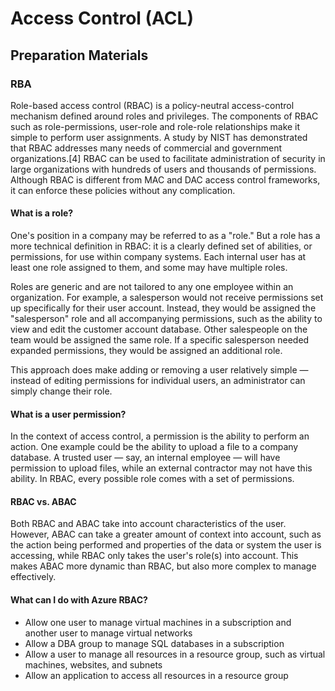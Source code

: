 # Access Control (ACL)
## Preparation Materials
### RBA
Role-based access control (RBAC) is a policy-neutral access-control mechanism defined around roles and privileges. The components of RBAC such as role-permissions, user-role and role-role relationships make it simple to perform user assignments. A study by NIST has demonstrated that RBAC addresses many needs of commercial and government organizations.[4] RBAC can be used to facilitate administration of security in large organizations with hundreds of users and thousands of permissions. Although RBAC is different from MAC and DAC access control frameworks, it can enforce these policies without any complication.

#### What is a role?
One's position in a company may be referred to as a "role." But a role has a more technical definition in RBAC: it is a clearly defined set of abilities, or permissions, for use within company systems. Each internal user has at least one role assigned to them, and some may have multiple roles.

Roles are generic and are not tailored to any one employee within an organization. For example, a salesperson would not receive permissions set up specifically for their user account. Instead, they would be assigned the "salesperson" role and all accompanying permissions, such as the ability to view and edit the customer account database. Other salespeople on the team would be assigned the same role. If a specific salesperson needed expanded permissions, they would be assigned an additional role.

This approach does make adding or removing a user relatively simple — instead of editing permissions for individual users, an administrator can simply change their role.

#### What is a user permission?
In the context of access control, a permission is the ability to perform an action. One example could be the ability to upload a file to a company database. A trusted user — say, an internal employee — will have permission to upload files, while an external contractor may not have this ability. In RBAC, every possible role comes with a set of permissions.

#### RBAC vs. ABAC
Both RBAC and ABAC take into account characteristics of the user. However, ABAC can take a greater amount of context into account, such as the action being performed and properties of the data or system the user is accessing, while RBAC only takes the user's role(s) into account. This makes ABAC more dynamic than RBAC, but also more complex to manage effectively.

#### What can I do with Azure RBAC?

* Allow one user to manage virtual machines in a subscription and another user to manage virtual networks
* Allow a DBA group to manage SQL databases in a subscription
* Allow a user to manage all resources in a resource group, such as virtual machines, websites, and subnets
* Allow an application to access all resources in a resource group